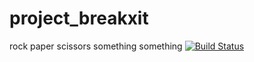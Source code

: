 # project_breakxit
rock paper scissors something something
[![Build Status](https://travis-ci.org/elcodedocle/jsontest.svg?branch=master)](https://travis-ci.org/elcodedocle/jsontest)
